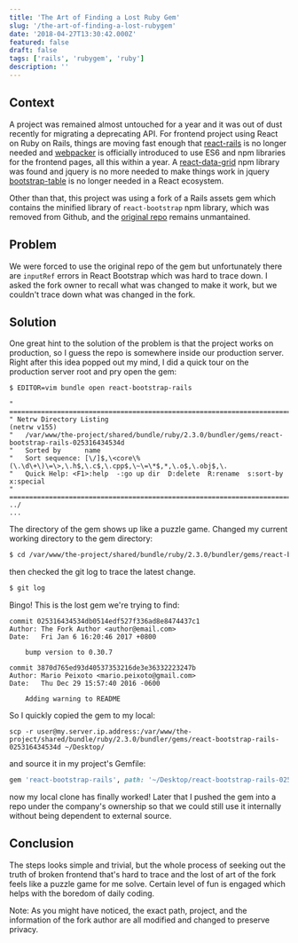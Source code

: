 ```yaml
---
title: 'The Art of Finding a Lost Ruby Gem'
slug: '/the-art-of-finding-a-lost-rubygem'
date: '2018-04-27T13:30:42.000Z'
featured: false
draft: false
tags: ['rails', 'rubygem', 'ruby']
description: ''
---
```


## Context
A project was remained almost untouched for a year and it was out of dust recently for migrating a deprecating API. For frontend project using React on Ruby on Rails, things are moving fast enough that [react-rails](https://github.com/reactjs/react-rails) is no longer needed and [webpacker](https://github.com/rails/webpacker) is officially introduced to use ES6 and npm libraries for the frontend pages, all this within a year. A [react-data-grid](https://github.com/adazzle/react-data-grid) npm library was found and jquery is no more needed to make things work in jquery [bootstrap-table](https://github.com/wenzhixin/bootstrap-table) is no longer needed in a React ecosystem.

Other than that, this project was using a fork of a Rails assets gem which contains the minified library of `react-bootstrap` npm library, which was removed from Github, and the [original repo](https://github.com/mariopeixoto/react-bootstrap-rails) remains unmantained. 

## Problem
We were forced to use the original repo of the gem but unfortunately there are `inputRef` errors in React Bootstrap which was hard to trace down. I asked the fork owner to recall what was changed to make it work, but we couldn't trace down what was changed in the fork. 

## Solution
One great hint to the solution of the problem is that the project works on production, so I guess the repo is somewhere inside our production server. Right after this idea popped out my mind, I did a quick tour on the production server root and pry open the gem:
```bash
$ EDITOR=vim bundle open react-bootstrap-rails
```

```vim
" ============================================================================
" Netrw Directory Listing                                        (netrw v155)
"   /var/www/the-project/shared/bundle/ruby/2.3.0/bundler/gems/react-bootstrap-rails-025316434534d
"   Sorted by      name
"   Sort sequence: [\/]$,\<core\%(\.\d\+\)\=\>,\.h$,\.c$,\.cpp$,\~\=\*$,*,\.o$,\.obj$,\.
"   Quick Help: <F1>:help  -:go up dir  D:delete  R:rename  s:sort-by  x:special
" ==============================================================================
../
...
```

The directory of the gem shows up like a puzzle game. Changed my current working directory to the gem directory:

```bash
$ cd /var/www/the-project/shared/bundle/ruby/2.3.0/bundler/gems/react-bootstrap-rails-025316434534d
```

then checked the git log to trace the latest change.
```bash
$ git log
```

Bingo! This is the lost gem we're trying to find:
```
commit 025316434534db0514edf527f336ad8e8474437c1
Author: The Fork Author <author@email.com>
Date:   Fri Jan 6 16:20:46 2017 +0800

    bump version to 0.30.7

commit 3870d765ed93d40537353216de3e36332223247b
Author: Mario Peixoto <mario.peixoto@gmail.com>
Date:   Thu Dec 29 15:57:40 2016 -0600

    Adding warning to README

```

So I quickly copied the gem to my local:
```
scp -r user@my.server.ip.address:/var/www/the-project/shared/bundle/ruby/2.3.0/bundler/gems/react-bootstrap-rails-025316434534d ~/Desktop/
```

and source it in my project's Gemfile:
```ruby
gem 'react-bootstrap-rails', path: '~/Desktop/react-bootstrap-rails-025316434534d'
```

now my local clone has finally worked! Later that I pushed the gem into a repo under the company's ownership so that we could still use it internally without being dependent to external source.

## Conclusion
The steps looks simple and trivial, but the whole process of seeking out the truth of broken frontend that's hard to trace and the lost of art of the fork feels like a puzzle game for me solve. Certain level of fun is engaged which helps with the boredom of daily coding.


Note: As you might have noticed, the exact path, project, and the information of the fork author are all modified and changed to preserve privacy.

